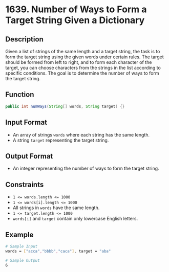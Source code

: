 # 1639. Number of Ways to Form a Target String Given a Dictionary

## Description

Given a list of strings of the same length and a target string, the task is to form the target string using the given words under certain rules. The target should be formed from left to right, and to form each character of the target, you can choose characters from the strings in the list according to specific conditions. The goal is to determine the number of ways to form the target string.

## Function

```java
public int numWays(String[] words, String target) {}
```

## Input Format

- An array of strings `words` where each string has the same length.
- A string `target` representing the target string.

## Output Format

- An integer representing the number of ways to form the target string.

## Constraints

- `1 <= words.length <= 1000`
- `1 <= words[i].length <= 1000`
- All strings in `words` have the same length.
- `1 <= target.length <= 1000`
- `words[i]` and `target` contain only lowercase English letters.

## Example

```bash
# Sample Input
words = ["acca","bbbb","caca"], target = "aba"

# Sample Output
6
```
